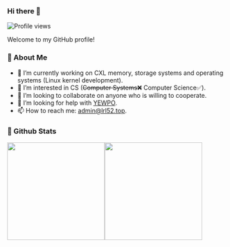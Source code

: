 ### Hi there 👋  

![Profile views](https://komarev.com/ghpvc/?username=LRL52&color=ff69b4)

Welcome to my GitHub profile!

### 🚀 About Me
<!--
**LRL52/LRL52** is a ✨ _special_ ✨ repository because its `README.md` (this file) appears on your GitHub profile.

Here are some ideas to get you started:
-->

- 🔭 I’m currently working on CXL memory, storage systems and operating systems (Linux kernel development).
- 🌱 I’m interested in CS (~~Computer Systems❌~~ Computer Science✅).
- 👯 I’m looking to collaborate on anyone who is willing to cooperate.
- 🤔 I’m looking for help with [YEWPO](https://github.com/YEWPO).
- 📫 How to reach me: admin@lrl52.top.

### 🎯 Github Stats

<img align="" height="225px" src="https://github-readme-stats.vercel.app/api?username=LRL52&show_icon=true&theme=ambient_gradient&hide_border=true&count_private=true" /><img align="" height="225px" src="https://github-readme-stats.vercel.app/api/top-langs/?username=LRL52&layout=compact&langs_count=10&theme=ambient_gradient&hide_border=true&count_private=true" />
